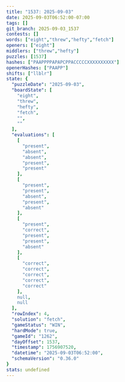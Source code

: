 ```yaml
---
title: "1537: 2025-09-03"
date: 2025-09-03T06:52:00-07:00
tags: []
git_branch: 2025-09-03_1537
contests: []
words: ["eight","threw","hefty","fetch"]
openers: ["eight"]
middlers: ["threw","hefty"]
puzzles: [1537]
hashes: ["PAAPPPPAPAPCPPACCCCCXXXXXXXXXX"]
openerHashes: ["PAAPP"]
shifts: ["llblr"]
state: {
  "puzzleDate": "2025-09-03",
  "boardState": [
    "eight",
    "threw",
    "hefty",
    "fetch",
    "",
    ""
  ],
  "evaluations": [
    [
      "present",
      "absent",
      "absent",
      "present",
      "present"
    ],
    [
      "present",
      "present",
      "absent",
      "present",
      "absent"
    ],
    [
      "present",
      "correct",
      "present",
      "present",
      "absent"
    ],
    [
      "correct",
      "correct",
      "correct",
      "correct",
      "correct"
    ],
    null,
    null
  ],
  "rowIndex": 4,
  "solution": "fetch",
  "gameStatus": "WIN",
  "hardMode": true,
  "gameId": "1262",
  "dayOffset": 1537,
  "timestamp": 1756907520,
  "datetime": "2025-09-03T06:52:00",
  "schemaVersion": "0.36.0"
}
stats: undefined
---
```

<!-- more -->
